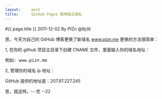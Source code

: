 ```yaml
---
layout:     post
title:      GitHub Pages 使用独立域名
---
```

#{{ page.title }}
2011-12-02 By PIZn @杭州

恩，今天为自己的 GitHub 博客更换了新域名 www.pizn.me
更换的方法很简单：

1, 在你的 github 项目主目录下创建 CNAME 文件，里面输入你的域名地址：
<pre class="js" name="colorcode">
例如: www.pizn.me
</pre>

2, 管理你的域名 ip 地址：

GitHub 提供的地址是：207.97.227.245

恩，就这样。-- 完 --22

